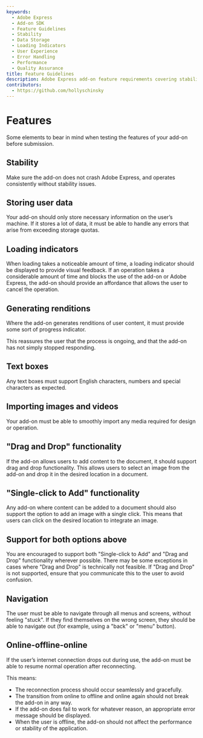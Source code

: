 ```yaml
---
keywords:
  - Adobe Express
  - Add-on SDK
  - Feature Guidelines
  - Stability
  - Data Storage
  - Loading Indicators
  - User Experience
  - Error Handling
  - Performance
  - Quality Assurance
title: Feature Guidelines
description: Adobe Express add-on feature requirements covering stability, data storage, loading indicators, error handling, and user experience best practices.
contributors:
  - https://github.com/hollyschinsky
---
```


# Features

Some elements to bear in mind when testing the features of your add-on before submission.

## Stability

Make sure the add-on does not crash Adobe Express, and operates consistently without stability issues.

## Storing user data

Your add-on should only store necessary information on the user’s machine. If it stores a lot of data, it must be able to handle any errors that arise from exceeding storage quotas.

## Loading indicators

When loading takes a noticeable amount of time, a loading indicator should be displayed to provide visual feedback. If an operation takes a considerable amount of time and blocks the use of the add-on or Adobe Express, the add-on should provide an affordance that allows the user to cancel the operation.

## Generating renditions

Where the add-on generates renditions of user content, it must provide some sort of progress indicator.

This reassures the user that the process is ongoing, and that the add-on has not simply stopped responding.

## Text boxes

Any text boxes must support English characters, numbers and special characters as expected.

## Importing images and videos

Your add-on must be able to smoothly import any media required for design or operation.

## "Drag and Drop" functionality

If the add-on allows users to add content to the document, it should support drag and drop functionality. This allows users to select an image from the add-on and drop it in the desired location in a document.

## "Single-click to Add" functionality

Any add-on where content can be added to a document should also support the option to add an image with a single click. This means that users can click on the desired location to integrate an image.

## Support for both options above

You are encouraged to support both "Single-click to Add" and "Drag and Drop" functionality wherever possible. There may be some exceptions in cases where "Drag and Drop" is technically not feasible. If "Drag and Drop" is not supported, ensure that you communicate this to the user to avoid confusion.

## Navigation

The user must be able to navigate through all menus and screens, without feeling "stuck". If they find themselves on the wrong screen, they should be able to navigate out (for example, using a "back" or "menu" button).

## Online-offline-online

If the user’s internet connection drops out during use, the add-on must be able to resume normal operation after reconnecting.

This means:

- The reconnection process should occur seamlessly and gracefully.
- The transition from online to offline and online again should not break the add-on in any way.
- If the add-on does fail to work for whatever reason, an appropriate error message should be displayed.
- When the user is offline, the add-on should not affect the performance or stability of the application.
